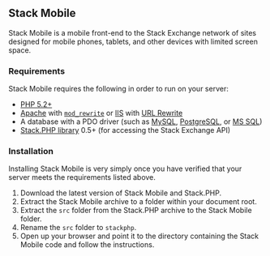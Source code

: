 <h2>Stack Mobile</h2>
<p>
  Stack Mobile is a mobile front-end to the Stack Exchange network of sites designed for mobile phones, tablets, and other devices with limited screen space.
</p>

<h3>Requirements</h3>
<p>
  Stack Mobile requires the following in order to run on your server:
  <ul>
    <li><a href='http://www.php.net/'>PHP 5.2+</a></li>
    <li><a href='http://www.apache.org/'>Apache</a> with <a href='http://httpd.apache.org/docs/current/mod/mod_rewrite.html'><code>mod_rewrite</code></a> or <a href='http://www.iis.net/'>IIS</a> with <a href='http://www.iis.net/download/urlrewrite'>URL Rewrite</a></li>
    <li>A database with a PDO driver (such as <a href='http://www.mysql.com/'>MySQL</a>, <a href='http://www.postgresql.org/'>PostgreSQL</a>, or <a href='http://www.microsoft.com/sqlserver/'>MS SQL</a>)</li>
    <li><a href='http://stackphp.quickmediasolutions.com/'>Stack.PHP library</a> 0.5+ (for accessing the Stack Exchange API)</li></li>
  </ul>
</p>

<h3>Installation</h3>
<p>
  Installing Stack Mobile is very simply once you have verified that your server meets the requirements listed above.
  <ol>
    <li>Download the latest version of Stack Mobile and Stack.PHP.</li>
    <li>Extract the Stack Mobile archive to a folder within your document root.</li>
    <li>Extract the <code>src</code> folder from the Stack.PHP archive to the Stack Mobile folder.</li>
    <li>Rename the <code>src</code> folder to <code>stackphp</code>.</li>
    <li>Open up your browser and point it to the directory containing the Stack Mobile code and follow the instructions.</li>
  </ol>
</p>